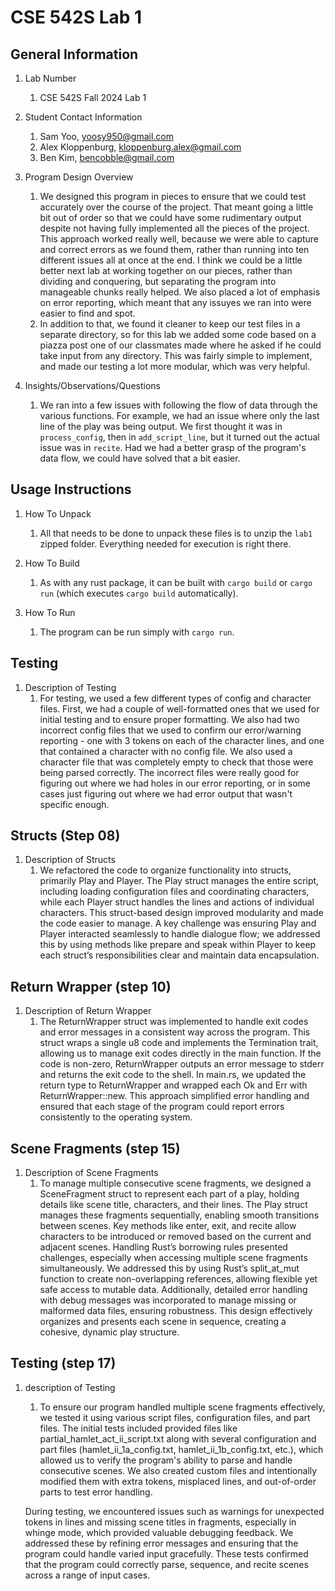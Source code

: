 # CSE 542S Lab 1

## General Information

1. Lab Number
    1. CSE 542S Fall 2024 Lab 1

2. Student Contact Information
    1. Sam Yoo, <yoosy950@gmail.com>
    2. Alex Kloppenburg, <kloppenburg.alex@gmail.com>
    3. Ben Kim, <bencobble@gmail.com>

3. Program Design Overview
    1. We designed this program in pieces to ensure that we could test accurately over the course of the project.  That meant going a little bit out of order so that we could have some rudimentary output despite not having fully implemented all the pieces of the project.  This approach worked really well, because we were able to capture and correct errors as we found them, rather than running into ten different issues all at once at the end.  I think we could be a little better next lab at working together on our pieces, rather than dividing and conquering, but separating the program into manageable chunks really helped.  We also placed a lot of emphasis on error reporting, which meant that any issuyes we ran into were easier to find and spot.
    2. In addition to that, we found it cleaner to keep our test files in a separate directory, so for this lab we added some code based on a piazza post one of our classmates made where he asked if he could take input from any directory.  This was fairly simple to implement, and made our testing a lot more modular, which was very helpful.

4. Insights/Observations/Questions
    1. We ran into a few issues with following the flow of data through the various functions.  For example, we had an issue where only the last line of the play was being output.  We first thought it was in `process_config`, then in `add_script_line`, but it turned out the actual issue was in `recite`.  Had we had a better grasp of the program's data flow, we could have solved that a bit easier.

## Usage Instructions

1. How To Unpack
    1. All that needs to be done to unpack these files is to unzip the `lab1` zipped folder.  Everything needed for execution is right there.

2. How To Build
    1. As with any rust package, it can be built with `cargo build` or `cargo run` (which executes `cargo build` automatically).

3. How To Run
    1. The program can be run simply with `cargo run`.

## Testing

1. Description of Testing
    1. For testing, we used a few different types of config and character files.  First, we had a couple of well-formatted ones that we used for initial testing and to ensure proper formatting.  We also had two incorrect config files that we used to confirm our error/warning reporting - one with 3 tokens on each of the character lines, and one that contained a character with no config file.  We also used a character file that was completely empty to check that those were being parsed correctly.  The incorrect files were really good for figuring out where we had holes in our error reporting, or in some cases just figuring out where we had error output that wasn't specific enough.


## Structs (Step 08)
1. Description of Structs
    1. We refactored the code to organize functionality into structs, primarily Play and Player. The Play struct manages the entire script, including loading configuration files and coordinating characters, while each Player struct handles the lines and actions of individual characters. This struct-based design improved modularity and made the code easier to manage. A key challenge was ensuring Play and Player interacted seamlessly to handle dialogue flow; we addressed this by using methods like prepare and speak within Player to keep each struct’s responsibilities clear and maintain data encapsulation.

## Return Wrapper (step 10)
1. Description of Return Wrapper
    1. The ReturnWrapper struct was implemented to handle exit codes and error messages in a consistent way across the program. This struct wraps a single u8 code and implements the Termination trait, allowing us to manage exit codes directly in the main function. If the code is non-zero, ReturnWrapper outputs an error message to stderr and returns the exit code to the shell. In main.rs, we updated the return type to ReturnWrapper and wrapped each Ok and Err with ReturnWrapper::new. This approach simplified error handling and ensured that each stage of the program could report errors consistently to the operating system.

## Scene Fragments (step 15)
1. Description of Scene Fragments
    1. To manage multiple consecutive scene fragments, we designed a SceneFragment struct to represent each part of a play, holding details like scene title, characters, and their lines. The Play struct manages these fragments sequentially, enabling smooth transitions between scenes. Key methods like enter, exit, and recite allow characters to be introduced or removed based on the current and adjacent scenes. Handling Rust’s borrowing rules presented challenges, especially when accessing multiple scene fragments simultaneously. We addressed this by using Rust’s split_at_mut function to create non-overlapping references, allowing flexible yet safe access to mutable data. Additionally, detailed error handling with debug messages was incorporated to manage missing or malformed data files, ensuring robustness. This design effectively organizes and presents each scene in sequence, creating a cohesive, dynamic play structure.

## Testing (step 17)
1. description of Testing
    1. To ensure our program handled multiple scene fragments effectively, we tested it using various script files, configuration files, and part files. The initial tests included provided files like partial_hamlet_act_ii_script.txt along with several configuration and part files (hamlet_ii_1a_config.txt, hamlet_ii_1b_config.txt, etc.), which allowed us to verify the program's ability to parse and handle consecutive scenes. We also created custom files and intentionally modified them with extra tokens, misplaced lines, and out-of-order parts to test error handling.

    During testing, we encountered issues such as warnings for unexpected tokens in lines and missing scene titles in fragments, especially in whinge mode, which provided valuable debugging feedback. We addressed these by refining error messages and ensuring that the program could handle varied input gracefully. These tests confirmed that the program could correctly parse, sequence, and recite scenes across a range of input cases.